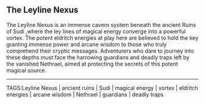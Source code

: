 ## The Leyline Nexus

The Leyline Nexus is an immense cavern system beneath the ancient Ruins of Sudi ,where the ley lines of magical energy converge into a powerful vortex. The potent eldritch energies at play here are believed to hold the key granting immense power and arcane wisdom to those who truly comprehend their cryptic messages. Adventurers who dare to journey into these depths must face the harrowing guardians and deadly traps left by the vanished Nethrael, aimed at protecting the secrets of this potent magical source.


---

TAGS:Leyline Nexus | ancient ruins | Sudi | magical energy | vortex | eldritch energies | arcane wisdom | Nethrael | guardians | deadly traps
